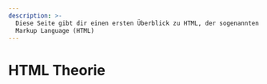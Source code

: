```yaml
---
description: >-
  Diese Seite gibt dir einen ersten Überblick zu HTML, der sogenannten Hypertext
  Markup Language (HTML)
---
```


# HTML Theorie

